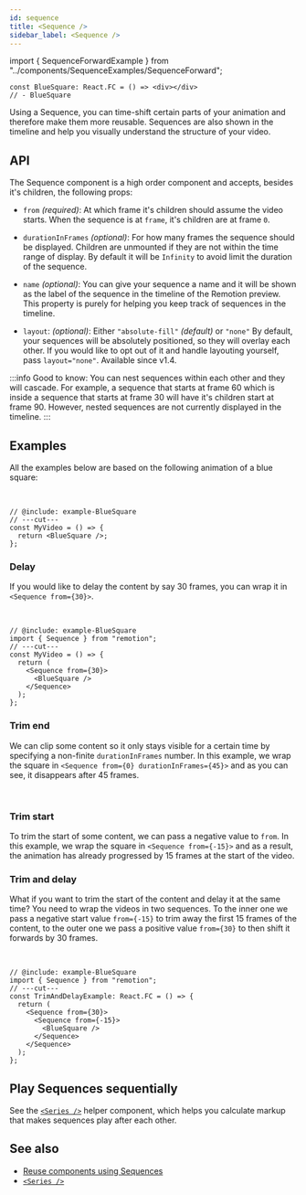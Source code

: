 ```yaml
---
id: sequence
title: <Sequence />
sidebar_label: <Sequence />
---
```


import { SequenceForwardExample } from "../components/SequenceExamples/SequenceForward";

```twoslash include example
const BlueSquare: React.FC = () => <div></div>
// - BlueSquare
```

Using a Sequence, you can time-shift certain parts of your animation and therefore make them more reusable. Sequences are also shown in the timeline and help you visually understand the structure of your video.

## API

The Sequence component is a high order component and accepts, besides it's children, the following props:

- `from` _(required)_: At which frame it's children should assume the video starts. When the sequence is at `frame`, it's children are at frame `0`.

- `durationInFrames` _(optional)_: For how many frames the sequence should be displayed. Children are unmounted if they are not within the time range of display. By default it will be `Infinity` to avoid limit the duration of the sequence.

- `name` _(optional)_: You can give your sequence a name and it will be shown as the label of the sequence in the timeline of the Remotion preview. This property is purely for helping you keep track of sequences in the timeline.

- `layout`: _(optional)_: Either `"absolute-fill"` _(default)_ or `"none"` By default, your sequences will be absolutely positioned, so they will overlay each other. If you would like to opt out of it and handle layouting yourself, pass `layout="none"`. Available since v1.4.

:::info
Good to know: You can nest sequences within each other and they will cascade. For example, a sequence that starts at frame 60 which is inside a sequence that starts at frame 30 will have it's children start at frame 90. However, nested sequences are not currently displayed in the timeline.
:::

## Examples

All the examples below are based on the following animation of a blue square:

<SequenceForwardExample type="base" />

<br />

```tsx twoslash
// @include: example-BlueSquare
// ---cut---
const MyVideo = () => {
  return <BlueSquare />;
};
```

### Delay

If you would like to delay the content by say 30 frames, you can wrap it in <br/> `<Sequence from={30}>`.

<SequenceForwardExample type="delay" />
<br />

```tsx twoslash
// @include: example-BlueSquare
import { Sequence } from "remotion";
// ---cut---
const MyVideo = () => {
  return (
    <Sequence from={30}>
      <BlueSquare />
    </Sequence>
  );
};
```

### Trim end

We can clip some content so it only stays visible for a certain time by specifying a non-finite `durationInFrames` number.
In this example, we wrap the square in `<Sequence from={0} durationInFrames={45}>` and as you can see, it disappears after 45 frames.

<SequenceForwardExample type="clip" />
<br />

### Trim start

To trim the start of some content, we can pass a negative value to `from`.
In this example, we wrap the square in `<Sequence from={-15}>` and as a result, the animation has already progressed by 15 frames at the start of the video.

<SequenceForwardExample type="trim-start" />

### Trim and delay

What if you want to trim the start of the content and delay it at the same time?
You need to wrap the videos in two sequences. To the inner one we pass a negative start value `from={-15}` to trim away the first 15 frames of the content, to the outer one we pass a positive value `from={30}` to then shift it forwards by 30 frames.

<SequenceForwardExample type="trim-and-delay" />
<br />

```tsx twoslash
// @include: example-BlueSquare
import { Sequence } from "remotion";
// ---cut---
const TrimAndDelayExample: React.FC = () => {
  return (
    <Sequence from={30}>
      <Sequence from={-15}>
        <BlueSquare />
      </Sequence>
    </Sequence>
  );
};
```

## Play Sequences sequentially

See the [`<Series />`](/docs/series) helper component, which helps you calculate markup that makes sequences play after each other.

## See also

- [Reuse components using Sequences](/docs/reusability)
- [`<Series />`](/docs/series)
